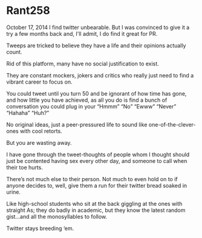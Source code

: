 # Rant258



October 17, 2014
I find twitter unbearable. But I was convinced to give it a try a few months back and, I'll admit, I do find it great for PR.

Tweeps are tricked to believe they have a life and their opinions actually count.

Rid of this platform, many have no social justification to exist.

They are constant mockers, jokers and critics who really just need to find a vibrant career to focus on.

You could tweet until you turn 50 and be ignorant of how time has gone, and how little you have achieved, as all you do is find a bunch of conversation you could plug in your “Hmmm” “No” “Ewww” “Never” “Hahaha” “Huh?” 

No original ideas, just a peer-pressured life to sound like one-of-the-clever-ones with cool retorts.

But you are wasting away.

I have gone through the tweet-thoughts of people whom I thought should just be contented having sex every other day, and someone to call when their toe hurts.

There’s not much else to their person. Not much to even hold on to if anyone decides to, well, give them a run for their twitter bread soaked in urine.

Like high-school students who sit at the back giggling at the ones with straight As; they do badly in academic, but they know the latest random gist…and all the monosyllables to follow.

Twitter stays breeding ‘em.